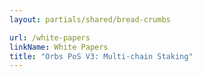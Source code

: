```yaml
---
layout: partials/shared/bread-crumbs

url: /white-papers
linkName: White Papers
title: "Orbs PoS V3: Multi-chain Staking"
---
```

